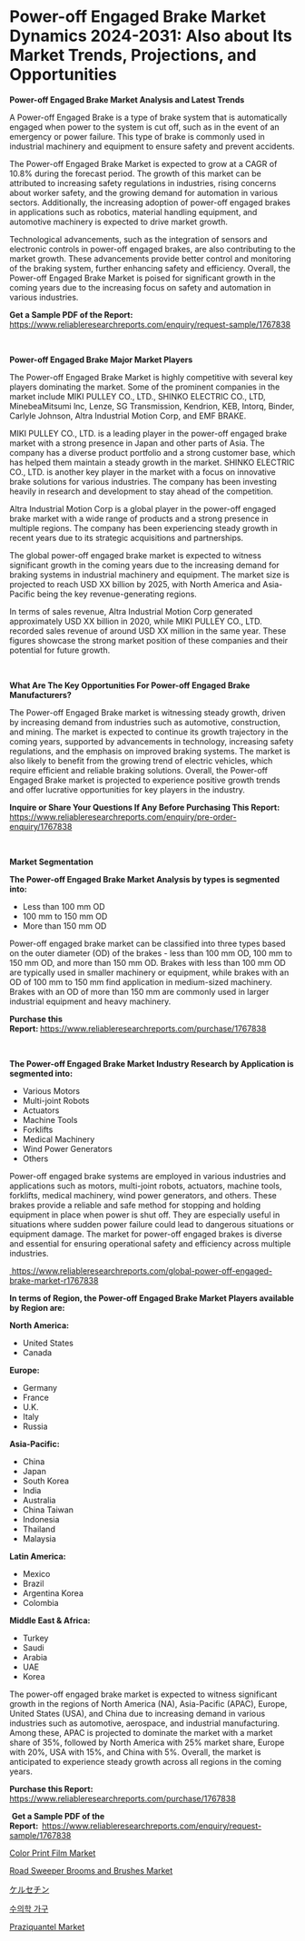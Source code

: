 <p><h1>Power-off Engaged Brake Market Dynamics 2024-2031: Also about Its Market Trends, Projections, and Opportunities</h1></p><p><strong>Power-off Engaged Brake Market Analysis and Latest Trends</strong></p>
<p><p>A Power-off Engaged Brake is a type of brake system that is automatically engaged when power to the system is cut off, such as in the event of an emergency or power failure. This type of brake is commonly used in industrial machinery and equipment to ensure safety and prevent accidents.</p><p>The Power-off Engaged Brake Market is expected to grow at a CAGR of 10.8% during the forecast period. The growth of this market can be attributed to increasing safety regulations in industries, rising concerns about worker safety, and the growing demand for automation in various sectors. Additionally, the increasing adoption of power-off engaged brakes in applications such as robotics, material handling equipment, and automotive machinery is expected to drive market growth.</p><p>Technological advancements, such as the integration of sensors and electronic controls in power-off engaged brakes, are also contributing to the market growth. These advancements provide better control and monitoring of the braking system, further enhancing safety and efficiency. Overall, the Power-off Engaged Brake Market is poised for significant growth in the coming years due to the increasing focus on safety and automation in various industries.</p></p>
<p><strong>Get a Sample PDF of the Report:&nbsp;</strong> <a href="https://www.reliableresearchreports.com/enquiry/request-sample/1767838">https://www.reliableresearchreports.com/enquiry/request-sample/1767838</a></p>
<p>&nbsp;</p>
<p><strong>Power-off Engaged Brake Major Market Players</strong></p>
<p><p>The Power-off Engaged Brake Market is highly competitive with several key players dominating the market. Some of the prominent companies in the market include MIKI PULLEY CO., LTD., SHINKO ELECTRIC CO., LTD, MinebeaMitsumi lnc, Lenze, SG Transmission, Kendrion, KEB, Intorq, Binder, Carlyle Johnson, Altra Industrial Motion Corp, and EMF BRAKE.</p><p>MIKI PULLEY CO., LTD. is a leading player in the power-off engaged brake market with a strong presence in Japan and other parts of Asia. The company has a diverse product portfolio and a strong customer base, which has helped them maintain a steady growth in the market. SHINKO ELECTRIC CO., LTD. is another key player in the market with a focus on innovative brake solutions for various industries. The company has been investing heavily in research and development to stay ahead of the competition.</p><p>Altra Industrial Motion Corp is a global player in the power-off engaged brake market with a wide range of products and a strong presence in multiple regions. The company has been experiencing steady growth in recent years due to its strategic acquisitions and partnerships.</p><p>The global power-off engaged brake market is expected to witness significant growth in the coming years due to the increasing demand for braking systems in industrial machinery and equipment. The market size is projected to reach USD XX billion by 2025, with North America and Asia-Pacific being the key revenue-generating regions.</p><p>In terms of sales revenue, Altra Industrial Motion Corp generated approximately USD XX billion in 2020, while MIKI PULLEY CO., LTD. recorded sales revenue of around USD XX million in the same year. These figures showcase the strong market position of these companies and their potential for future growth.</p></p>
<p>&nbsp;</p>
<p><strong>What Are The Key Opportunities For Power-off Engaged Brake Manufacturers?</strong></p>
<p><p>The Power-off Engaged Brake market is witnessing steady growth, driven by increasing demand from industries such as automotive, construction, and mining. The market is expected to continue its growth trajectory in the coming years, supported by advancements in technology, increasing safety regulations, and the emphasis on improved braking systems. The market is also likely to benefit from the growing trend of electric vehicles, which require efficient and reliable braking solutions. Overall, the Power-off Engaged Brake market is projected to experience positive growth trends and offer lucrative opportunities for key players in the industry.</p></p>
<p><strong>Inquire or Share Your Questions If Any Before Purchasing This Report:</strong> <a href="https://www.reliableresearchreports.com/enquiry/pre-order-enquiry/1767838">https://www.reliableresearchreports.com/enquiry/pre-order-enquiry/1767838</a></p>
<p>&nbsp;</p>
<p><strong>Market Segmentation</strong></p>
<p><strong>The Power-off Engaged Brake Market Analysis by types is segmented into:</strong></p>
<p><ul><li>Less than 100 mm OD</li><li>100 mm to 150 mm OD</li><li>More than 150 mm OD</li></ul></p>
<p><p>Power-off engaged brake market can be classified into three types based on the outer diameter (OD) of the brakes - less than 100 mm OD, 100 mm to 150 mm OD, and more than 150 mm OD. Brakes with less than 100 mm OD are typically used in smaller machinery or equipment, while brakes with an OD of 100 mm to 150 mm find application in medium-sized machinery. Brakes with an OD of more than 150 mm are commonly used in larger industrial equipment and heavy machinery.</p></p>
<p><strong>Purchase this Report:&nbsp;</strong><a href="https://www.reliableresearchreports.com/purchase/1767838">https://www.reliableresearchreports.com/purchase/1767838</a></p>
<p>&nbsp;</p>
<p><strong>The Power-off Engaged Brake Market Industry Research by Application is segmented into:</strong></p>
<p><ul><li>Various Motors</li><li>Multi-joint Robots</li><li>Actuators</li><li>Machine Tools</li><li>Forklifts</li><li>Medical Machinery</li><li>Wind Power Generators</li><li>Others</li></ul></p>
<p><p>Power-off engaged brake systems are employed in various industries and applications such as motors, multi-joint robots, actuators, machine tools, forklifts, medical machinery, wind power generators, and others. These brakes provide a reliable and safe method for stopping and holding equipment in place when power is shut off. They are especially useful in situations where sudden power failure could lead to dangerous situations or equipment damage. The market for power-off engaged brakes is diverse and essential for ensuring operational safety and efficiency across multiple industries.</p></p>
<p><a href="https://www.reliableresearchreports.com/global-power-off-engaged-brake-market-r1767838">&nbsp;https://www.reliableresearchreports.com/global-power-off-engaged-brake-market-r1767838</a></p>
<p><strong>In terms of Region, the Power-off Engaged Brake Market Players available by Region are:</strong></p>
<p>
    <p> <strong> North America: </strong>
        <ul>
            <li>United States</li>
            <li>Canada</li>
        </ul>
        </p> 
    <p> <strong> Europe: </strong>
        <ul>
            <li>Germany</li>
            <li>France</li>
            <li>U.K.</li>
            <li>Italy</li>
            <li>Russia</li>
        </ul>
        </p> 
    <p> <strong> Asia-Pacific: </strong>
        <ul>
            <li>China</li>
            <li>Japan</li>
            <li>South Korea</li>
            <li>India</li>
            <li>Australia</li>
            <li>China Taiwan</li>
            <li>Indonesia</li>
            <li>Thailand</li>
            <li>Malaysia</li>
        </ul>
        </p> 
    <p> <strong> Latin America: </strong>
        <ul>
            <li>Mexico</li>
            <li>Brazil</li>
            <li>Argentina Korea</li>
            <li>Colombia</li>
        </ul>
        </p> 
    <p> <strong> Middle East & Africa: </strong>
        <ul>
            <li>Turkey</li>
            <li>Saudi</li>
            <li>Arabia</li>
            <li>UAE</li>
            <li>Korea</li>
        </ul>
    </p>
    </p>
<p><p>The power-off engaged brake market is expected to witness significant growth in the regions of North America (NA), Asia-Pacific (APAC), Europe, United States (USA), and China due to increasing demand in various industries such as automotive, aerospace, and industrial manufacturing. Among these, APAC is projected to dominate the market with a market share of 35%, followed by North America with 25% market share, Europe with 20%, USA with 15%, and China with 5%. Overall, the market is anticipated to experience steady growth across all regions in the coming years.</p></p>
<p><strong>Purchase this Report: </strong><a href="https://www.reliableresearchreports.com/purchase/1767838">https://www.reliableresearchreports.com/purchase/1767838</a></p>
<p>&nbsp;<strong>Get a Sample PDF of the Report:&nbsp;&nbsp;</strong><a href="https://www.reliableresearchreports.com/enquiry/request-sample/1767838">https://www.reliableresearchreports.com/enquiry/request-sample/1767838</a></p>
<p><strong></strong></p>
<p><p><a href="https://issuu.com/reportprime-2/docs/color-print-film-market-size-2030.pptx">Color Print Film Market</a></p><p><a href="https://github.com/Sherrillcrooksxa8i18ucf2m/Market-Research-Report-List-2/blob/main/road-sweeper-brooms-and-brushes-market.md">Road Sweeper Brooms and Brushes Market</a></p><p><a href="https://github.com/JaydaWisoky2014/Market-Research-Report-List-1/blob/main/719420840234.md">ケルセチン</a></p><p><a href="https://github.com/fredrickeglers/Market-Research-Report-List-1/blob/main/220679338014.md">수의학 가구</a></p><p><a href="https://military-diascia-e68.notion.site/Praziquantel-Market-Insight-Market-Trends-Growth-Forecasted-from-2024-TO-2031-0bab7a1245f14d7aaf27ab9c12f24566">Praziquantel Market</a></p></p>